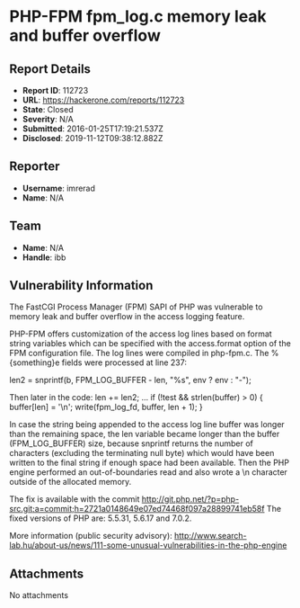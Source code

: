 # PHP-FPM fpm_log.c memory leak and buffer overflow

## Report Details
- **Report ID**: 112723
- **URL**: https://hackerone.com/reports/112723
- **State**: Closed
- **Severity**: N/A
- **Submitted**: 2016-01-25T17:19:21.537Z
- **Disclosed**: 2019-11-12T09:38:12.882Z

## Reporter
- **Username**: imrerad
- **Name**: N/A

## Team
- **Name**: N/A
- **Handle**: ibb

## Vulnerability Information
The FastCGI Process Manager (FPM) SAPI of PHP was vulnerable to memory leak and buffer overflow in the access logging feature.

PHP-FPM offers customization of the access log lines based on format string variables which can be specified with the access.format option of the FPM configuration file.
The log lines were compiled in php-fpm.c. The %{something}e fields were processed at line 237:

len2 = snprintf(b, FPM_LOG_BUFFER - len, "%s", env ? env : "-");

Then later in the code:
len += len2;
...
    if (!test && strlen(buffer) > 0) {
         buffer[len] = '\n';
        write(fpm_log_fd, buffer, len + 1);
    }

In case the string being appended to the access log line buffer was longer than the remaining space, the len variable became longer than the buffer (FPM_LOG_BUFFER) size, because snprintf returns the number of characters (excluding the terminating null byte) which would have been written to the final string if enough space had been available. Then the PHP engine performed an out-of-boundaries read and also wrote a \n character outside of the allocated memory.

The fix is available with the commit
http://git.php.net/?p=php-src.git;a=commit;h=2721a0148649e07ed74468f097a28899741eb58f
The fixed versions of PHP are: 5.5.31, 5.6.17 and 7.0.2.

More information (public security advisory):
http://www.search-lab.hu/about-us/news/111-some-unusual-vulnerabilities-in-the-php-engine

## Attachments
No attachments
